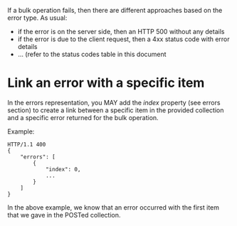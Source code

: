 If a bulk operation fails, then there are different approaches based on the error type. As usual:
* if the error is on the server side, then an HTTP 500 without any details
* if the error is due to the client request, then a 4xx status code with error details
* ... (refer to the status codes table in this document

# Link an error with a specific item
In the errors representation, you MAY add the _index_ property (see errors section) to create a link between a specific item in the provided collection and a specific error returned for the bulk operation.

Example:
```
HTTP/1.1 400
{
    "errors": [
        {
            "index": 0,
            ...
        }
    ]
}
```

In the above example, we know that an error occurred with the first item that we gave in the POSTed collection.